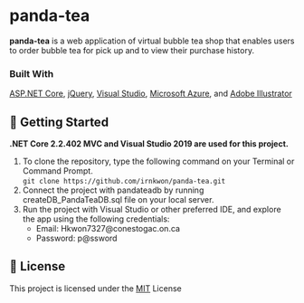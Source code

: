 # panda-tea

**panda-tea** is a web application of virtual bubble tea shop that enables users 
to order bubble tea for pick up and to view their purchase history.

### Built With
[ASP.NET Core](https://dotnet.microsoft.com), 
[jQuery](https://jquery.com), 
[Visual Studio](https://visualstudio.microsoft.com), 
[Microsoft Azure](https://azure.microsoft.com), and
[Adobe Illustrator](https://www.adobe.com/ca/products/illustrator.html)
    
## 🚀 Getting Started

**.NET Core 2.2.402 MVC and Visual Studio 2019 are used for this project.**

1. To clone the repository, type the following command on your Terminal or Command Prompt.  
``` git clone https://github.com/irnkwon/panda-tea.git ```
2. Connect the project with pandateadb by running createDB_PandaTeaDB.sql file on your local server.
3. Run the project with Visual Studio or other preferred IDE, and explore the app using the following credentials: 
   * Email: H<span>kwon7327</span>@conestogac.on.ca
   * Password: p@ssword

## 📘 License

This project is licensed under the [MIT](LICENSE) License
